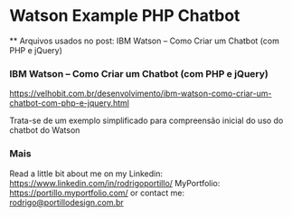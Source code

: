 # Watson Example PHP Chatbot
** Arquivos usados no post: IBM Watson – Como Criar um Chatbot (com PHP e jQuery)

### IBM Watson – Como Criar um Chatbot (com PHP e jQuery)
https://velhobit.com.br/desenvolvimento/ibm-watson-como-criar-um-chatbot-com-php-e-jquery.html

Trata-se de um exemplo simplificado para compreensão inicial do uso do chatbot do Watson

### Mais
Read a little bit about me on my Linkedin:
https://www.linkedin.com/in/rodrigoportillo/
MyPortfolio:
https://portillo.myportfolio.com/
or contact me: rodrigo@portillodesign.com.br
